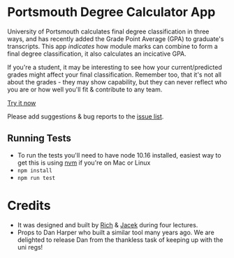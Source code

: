 # Portsmouth Degree Calculator App

University of Portsmouth calculates final degree classification in three ways, and has recently added the Grade Point Average (GPA) to graduate's transcripts.  This app _indicates_ how module marks can combine to form a final degree classification, it also calculates an incicative GPA.

If you're a student, it may be interesting to see how your current/predicted grades might affect your final classification.  Remember too, that it's not all about the grades - they may show capability, but they can never reflect who you are or how well you'll fit & contribute to any team.

[Try it now](https://portsoc.github.io/dcalc/)

Please add suggestions & bug reports to the [issue list](https://github.com/portsoc/dcalc/issues).

## Running Tests
- To run the tests you'll need to have node 10.16 installed, easiest way to get this is using [nvm](https://github.com/nvm-sh/nvm) if you're on Mac or Linux
- `npm install`
- `npm run test`

# Credits
* It was designed and built by [Rich](https://github.com/ear1grey) & [Jacek](https://github.com/jacekkopecky) during four lectures.
* Props to Dan Harper who built a similar tool many years ago.  We are delighted to release Dan from the thankless task of keeping up with the uni regs!
